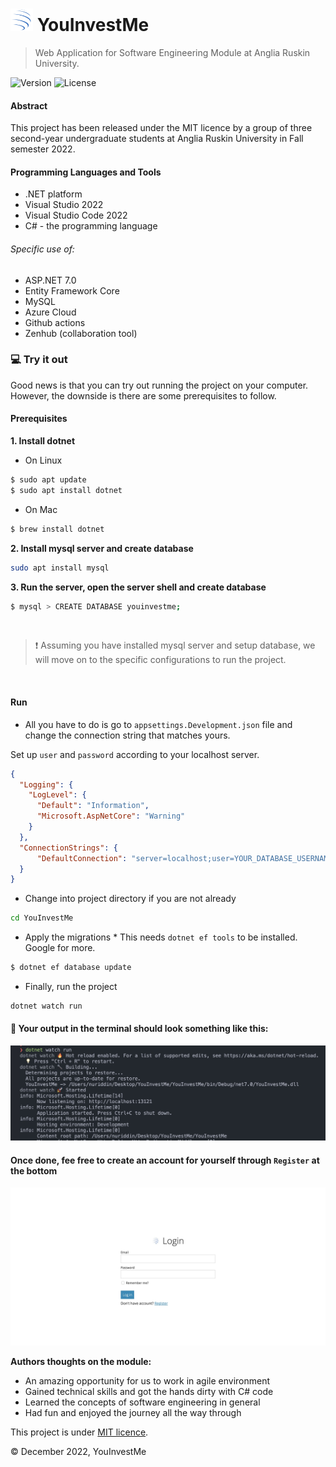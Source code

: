 # <img src='/YouInvestMe/wwwroot/assets/logo.svg' width='36px'> YouInvestMe
>Web Application for Software Engineering Module at Anglia Ruskin University.

![Version](https://img.shields.io/badge/version-1.5.9-blue) ![License](https://img.shields.io/badge/licence-MIT-green)

#### Abstract
This project has been released under the MIT licence by a group of three second-year undergraduate students at Anglia Ruskin University in Fall semester 2022.

#### Programming Languages and Tools
- .NET platform
- Visual Studio 2022
- Visual Studio Code 2022
- C# - the programming language
###### Specific use of:
- ASP.NET 7.0
- Entity Framework Core
- MySQL
- Azure Cloud
- Github actions
- Zenhub (collaboration tool)

### 💻 Try it out
Good news is that you can try out running the project on your computer. However, the downside is there are some prerequisites to follow.

#### Prerequisites
**1. Install dotnet**

- On Linux
```sh
$ sudo apt update
$ sudo apt install dotnet
```
- On Mac
```sh
$ brew install dotnet
```

**2. Install mysql server and create database**

```sh
sudo apt install mysql
```

**3. Run the server, open the server shell and create database**

```sh
$ mysql > CREATE DATABASE youinvestme;
```

<br/>

> ❗️ Assuming you have installed mysql server and setup database, we will move on to the specific configurations to run the project.

<br/>

#### Run
- All you have to do is go to `appsettings.Development.json` file and change the connection string that matches yours.

Set up `user` and `password` according to your localhost server.

```json
{
  "Logging": {
    "LogLevel": {
      "Default": "Information",
      "Microsoft.AspNetCore": "Warning"
    }
  },
  "ConnectionStrings": {
      "DefaultConnection": "server=localhost;user=YOUR_DATABASE_USERNAME;password=YOUR_DATABASE_USER_PASSWORD;database=youinvestme"
  }
}
```

- Change into project directory if you are not already
```sh
cd YouInvestMe
```

- Apply the migrations
\* This needs `dotnet ef tools` to be installed. Google for more.

```sh
$ dotnet ef database update
```

- Finally, run the project
```sh
dotnet watch run
```

#### 🚀 Your output in the terminal should look something like this:
![](/misc/dotnet-watch-run.jpg)

#### Once done, fee free to create an account for yourself through `Register` at the bottom
![](/misc/default-login.jpg)

**Authors thoughts on the module:**
- An amazing opportunity for us to work in agile environment
- Gained technical skills and got the hands dirty with C# code
- Learned the concepts of software engineering in general
- Had fun and enjoyed the journey all the way through

This project is under [MIT licence](/LICENCE).

&copy; December 2022, YouInvestMe
